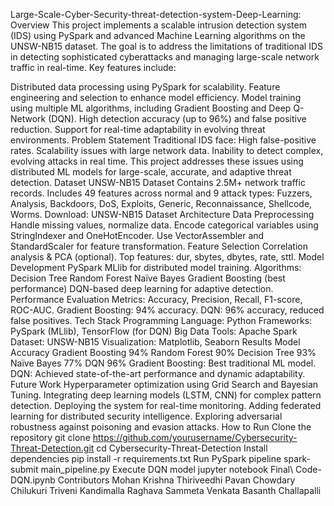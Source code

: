 Large-Scale-Cyber-Security-threat-detection-system-Deep-Learning:
Overview
This project implements a scalable intrusion detection system (IDS) using PySpark and advanced Machine Learning algorithms on the UNSW-NB15 dataset. The goal is to address the limitations of traditional IDS in detecting sophisticated cyberattacks and managing large-scale network traffic in real-time.
Key features include:

Distributed data processing using PySpark for scalability.
Feature engineering and selection to enhance model efficiency.
Model training using multiple ML algorithms, including Gradient Boosting and Deep Q-Network (DQN).
High detection accuracy (up to 96%) and false positive reduction.
Support for real-time adaptability in evolving threat environments.
Problem Statement
Traditional IDS face:
High false-positive rates.
Scalability issues with large network data.
Inability to detect complex, evolving attacks in real time.
This project addresses these issues using distributed ML models for large-scale, accurate, and adaptive threat detection.
Dataset
UNSW-NB15 Dataset
Contains 2.5M+ network traffic records.
Includes 49 features across normal and 9 attack types:
Fuzzers, Analysis, Backdoors, DoS, Exploits, Generic, Reconnaissance, Shellcode, Worms.
Download: UNSW-NB15 Dataset
Architecture
Data Preprocessing
Handle missing values, normalize data.
Encode categorical variables using StringIndexer and OneHotEncoder.
Use VectorAssembler and StandardScaler for feature transformation.
Feature Selection
Correlation analysis & PCA (optional).
Top features: dur, sbytes, dbytes, rate, sttl.
Model Development
PySpark MLlib for distributed model training.
Algorithms:
Decision Tree
Random Forest
Naïve Bayes
Gradient Boosting (best performance)
DQN-based deep learning for adaptive detection.
Performance Evaluation
Metrics: Accuracy, Precision, Recall, F1-score, ROC-AUC.
Gradient Boosting: 94% accuracy.
DQN: 96% accuracy, reduced false positives.
Tech Stack
Programming Language: Python
Frameworks: PySpark (MLlib), TensorFlow (for DQN)
Big Data Tools: Apache Spark
Dataset: UNSW-NB15
Visualization: Matplotlib, Seaborn
Results
Model	Accuracy
Gradient Boosting	94%
Random Forest	90%
Decision Tree	93%
Naïve Bayes	77%
DQN	96%
Gradient Boosting: Best traditional ML model.
DQN: Achieved state-of-the-art performance and dynamic adaptability.
Future Work
Hyperparameter optimization using Grid Search and Bayesian Tuning.
Integrating deep learning models (LSTM, CNN) for complex pattern detection.
Deploying the system for real-time monitoring.
Adding federated learning for distributed security intelligence.
Exploring adversarial robustness against poisoning and evasion attacks.
How to Run
Clone the repository
git clone https://github.com/yourusername/Cybersecurity-Threat-Detection.git
cd Cybersecurity-Threat-Detection
Install dependencies
pip install -r requirements.txt
Run PySpark pipeline
spark-submit main_pipeline.py
Execute DQN model
jupyter notebook Final\ Code-DQN.ipynb
Contributors
Mohan Krishna Thiriveedhi
Pavan Chowdary Chilukuri
Triveni Kandimalla
Raghava Sammeta
Venkata Basanth Challapalli
